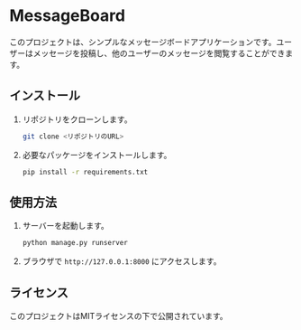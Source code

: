 # MessageBoard

このプロジェクトは、シンプルなメッセージボードアプリケーションです。ユーザーはメッセージを投稿し、他のユーザーのメッセージを閲覧することができます。

## インストール

1. リポジトリをクローンします。
   ```bash
   git clone <リポジトリのURL>
   ```
2. 必要なパッケージをインストールします。
   ```bash
   pip install -r requirements.txt
   ```

## 使用方法

1. サーバーを起動します。
   ```bash
   python manage.py runserver
   ```
2. ブラウザで `http://127.0.0.1:8000` にアクセスします。

## ライセンス

このプロジェクトはMITライセンスの下で公開されています。

